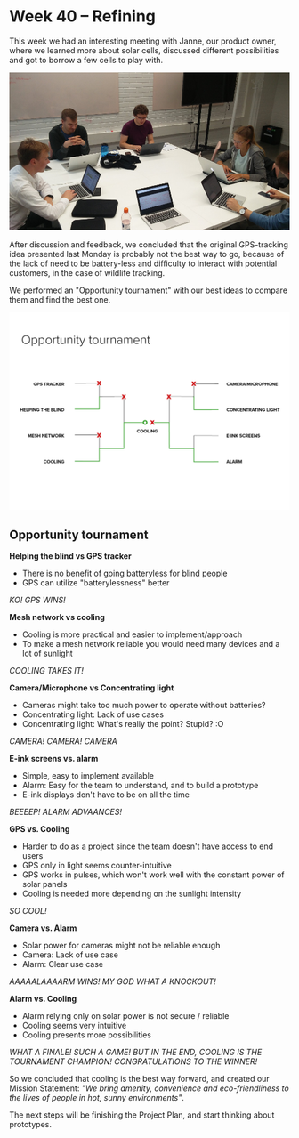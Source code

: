 # Week 40 – Refining

This week we had an interesting meeting with Janne, our product owner, where we learned more about solar cells, discussed different possibilities and got to borrow a few cells to play with. 

![working](/resources/w40/working.jpg)

After discussion and feedback, we concluded that the original GPS-tracking idea presented last Monday is probably not the best way to go, because of the lack of need to be battery-less and difficulty to interact with potential customers, in the case of wildlife tracking. 

We performed an "Opportunity tournament" with our best ideas to compare them and find the best one. 

![tournament](/resources/w40/tourn.png)


## Opportunity tournament

__Helping the blind vs GPS tracker__

- There is no benefit of going batteryless for blind people 
- GPS can utilize "batterylessness" better

_KO! GPS WINS!_

__Mesh network vs cooling__

- Cooling is more practical and easier to implement/approach
- To make a mesh network reliable you would need many devices and a lot of sunlight

_COOLING TAKES IT!_

__Camera/Microphone vs Concentrating light__

- Cameras might take too much power to operate without batteries?
- Concentrating light: Lack of use cases
- Concentrating light: What's really the point? Stupid? :O

_CAMERA! CAMERA! CAMERA_

__E-ink screens vs. alarm__

- Simple, easy to implement available
- Alarm: Easy for the team to understand, and to build a prototype
- E-ink displays don't have to be on all the time

_BEEEEP! ALARM ADVAANCES!_

__GPS vs. Cooling__

- Harder to do as a project since the team doesn't have access to end users
- GPS only in light seems counter-intuitive
- GPS works in pulses, which won't work well with the constant power of solar panels
- Cooling is needed more depending on the sunlight intensity

_SO COOL!_

__Camera vs. Alarm__

- Solar power for cameras might not be reliable enough
- Camera: Lack of use case
- Alarm: Clear use case

_AAAAALAAAARM WINS! MY GOD WHAT A KNOCKOUT!_

__Alarm vs. Cooling__

- Alarm relying only on solar power is not secure / reliable
- Cooling seems very intuitive 
- Cooling presents more possibilities

_WHAT A FINALE! SUCH A GAME! BUT IN THE END, COOLING IS THE TOURNAMENT CHAMPION!
CONGRATULATIONS TO THE WINNER!_


So we concluded that cooling is the best way forward, and created our Mission Statement: _"We bring amenity, convenience and eco-friendliness to the lives of people in hot, sunny environments"_.

The next steps will be finishing the Project Plan, and start thinking about prototypes. 


